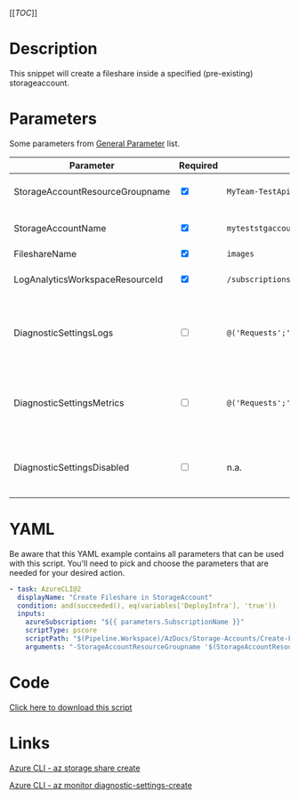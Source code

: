 [[_TOC_]]

# Description

This snippet will create a fileshare inside a specified (pre-existing) storageaccount.

# Parameters

Some parameters from [General Parameter](/Azure/AzDocs-v1/Scripts) list.

| Parameter                       | Required                        | Example Value                                                                                                                                   | Description                                                                                                                                       |
| ------------------------------- | ------------------------------- | ----------------------------------------------------------------------------------------------------------------------------------------------- | ------------------------------------------------------------------------------------------------------------------------------------------------- |
| StorageAccountResourceGroupname | <input type="checkbox" checked> | `MyTeam-TestApi-$(Release.EnvironmentName)`                                                                                                     | The resourcegroup where the storageaccount resides in.                                                                                            |
| StorageAccountName              | <input type="checkbox" checked> | `myteststgaccount$(Release.EnvironmentName)`                                                                                                    | The name of the storageaccount which will be used.                                                                                                |
| FileshareName                   | <input type="checkbox" checked> | `images`                                                                                                                                        | The name of the fileshare.                                                                                                                        |
| LogAnalyticsWorkspaceResourceId | <input type="checkbox" checked> | `/subscriptions/<subscriptionid>/resourceGroups/<resourcegroup>/providers/Microsoft.OperationalInsights/workspaces/<loganalyticsworkspacename>` | The Log Analytics Workspace the diagnostic setting will be linked to.                                                                             |
| DiagnosticSettingsLogs          | <input type="checkbox">         | `@('Requests';'MongoRequests';)`                                                                                                                | If you want to enable a specific set of diagnostic settings for the category 'Logs'. By default, all categories for 'Logs' will be enabled.       |
| DiagnosticSettingsMetrics       | <input type="checkbox">         | `@('Requests';'MongoRequests';)`                                                                                                                | If you want to enable a specific set of diagnostic settings for the category 'Metrics'. By default, all categories for 'Metrics' will be enabled. |
| DiagnosticSettingsDisabled      | <input type="checkbox">         | n.a.                                                                                                                                            | If you don't want to enable any diagnostic settings, you can pass this as a switch witout a value(`-DiagnosticsettingsDisabled`).                 |

# YAML

Be aware that this YAML example contains all parameters that can be used with this script. You'll need to pick and choose the parameters that are needed for your desired action.

```yaml
- task: AzureCLI@2
  displayName: "Create Fileshare in StorageAccount"
  condition: and(succeeded(), eq(variables['DeployInfra'], 'true'))
  inputs:
    azureSubscription: "${{ parameters.SubscriptionName }}"
    scriptType: pscore
    scriptPath: "$(Pipeline.Workspace)/AzDocs/Storage-Accounts/Create-Fileshare-in-StorageAccount.ps1"
    arguments: "-StorageAccountResourceGroupname '$(StorageAccountResourceGroupname)' -StorageAccountName '$(StorageAccountName)' -FileshareName '$(FileshareName)' -LogAnalyticsWorkspaceResourceId '$(LogAnalyticsWorkspaceResourceId)' -DiagnosticSettingsLogs $(DiagnosticSettingsLogs) -DiagnosticSettingsDisabled $(DiagnosticSettingsDisabled)"
```

# Code

[Click here to download this script](../../../../../src/Storage-Accounts/Create-Fileshare-in-Storageaccount.ps1)

# Links

[Azure CLI - az storage share create](https://docs.microsoft.com/en-us/cli/azure/storage/share?view=azure-cli-latest#az_storage_share_create)

[Azure CLI - az monitor diagnostic-settings-create](https://docs.microsoft.com/nl-nl/cli/azure/monitor/diagnostic-settings?view=azure-cli-latest#az_monitor_diagnostic_settings_create)
